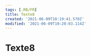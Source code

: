 ```yaml
---
tags: [.RB/FR]
title: Texte8
created: '2021-06-09T10:19:41.570Z'
modified: '2021-06-09T10:20:03.114Z'
---
```


# Texte8
